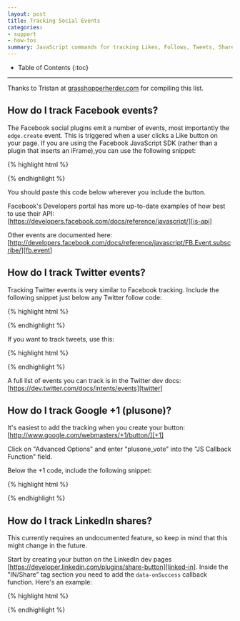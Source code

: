 ```yaml
---
layout: post
title: Tracking Social Events
categories:
- support
- how-tos
summary: JavaScript commands for tracking Likes, Follows, Tweets, Shares, +1's, etc.
---
```

* Table of Contents
{:toc}
* * *

Thanks to Tristan at [grasshopperherder.com][ghh] for compiling this list.

[ghh]: http://grasshopperherder.com

## How do I track Facebook events?

The Facebook social plugins emit a number of events, most importantly the `edge.create` event. This is triggered when a user clicks a Like button on your page. If you are using the Facebook JavaScript SDK (rather than a plugin that inserts an iFrame),you can use the following snippet:

{% highlight html %}
<script type="text/javascript">
  FB.Event.subscribe('edge.create', function(response) {
    _kmq.push(['record', 'Facebook like']);
  });
</script>
{% endhighlight %}

You should paste this code below wherever you include the button.

Facebook's Developers portal has more up-to-date examples of how best to use their API: [https://developers.facebook.com/docs/reference/javascript/][js-api]

Other events are documented here: [http://developers.facebook.com/docs/reference/javascript/FB.Event.subscribe/][fb.event]

[js-api]: https://developers.facebook.com/docs/reference/javascript/
[like]: http://developers.facebook.com/docs/reference/plugins/like/
[fb.event]: http://developers.facebook.com/docs/reference/javascript/FB.Event.subscribe/

## How do I track Twitter events?
Tracking Twitter events is very similar to Facebook tracking. Include the following snippet just below any Twitter follow code:

{% highlight html %}
<script type="text/javascript">
  twttr.events.bind('follow', function(event) {
    _kmq.push(['record', 'Twitter follow']);
  });
</script>
{% endhighlight %}

If you want to track tweets, use this:

{% highlight html %}
<script type="text/javascript">
  twttr.events.bind('tweet', function(event) {
    _kmq.push(['record', 'Tweeted']);
  });
</script>
{% endhighlight %}

A full list of events you can track is in the Twitter dev docs: [https://dev.twitter.com/docs/intents/events][twitter]

[twitter]: https://dev.twitter.com/docs/intents/events

## How do I track Google +1 (plusone)?
It's easiest to add the tracking when you create your button: [http://www.google.com/webmasters/+1/button/][+1]

Click on "Advanced Options" and enter "plusone_vote" into the "JS Callback Function" field.

Below the +1 code, include the following snippet:

{% highlight html %}
<script type="text/javascript">
  function plusone_vote( obj ) {
    _kmq.push(['record', 'Plus 1 vote']);
  }
</script>
{% endhighlight %}

[+1]: http://www.google.com/webmasters/+1/button/

## How do I track LinkedIn shares?
This currently requires an undocumented feature, so keep in mind that this might change in the future.

Start by creating your button on the LinkedIn dev pages [https://developer.linkedin.com/plugins/share-button][linked-in]. Inside the "IN/Share" tag section you need to add the `data-onSuccess` callback function. Here's an example:

{% highlight html %}
<script src="http://platform.linkedin.com/in.js"
  type="text/javascript"></script>
<script type="IN/Share" data-url="http://www.streamhead.com/"
  data-counter="right" data-onSuccess="linkedin_share"></script>
<script type="text/javascript">
function linkedin_share() {
  _kmq.push(['record', 'Shared on LinkedIn']);
}
</script>
{% endhighlight %}

[linked-in]: https://developer.linkedin.com/plugins/share-button
